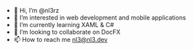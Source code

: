 - 👋 Hi, I’m @nl3rz
- 👀 I’m interested in web development and mobile applications
- 🌱 I’m currently learning XAML & C#
- 💞️ I’m looking to collaborate on DocFX
- 📫 How to reach me nl3@nl3.dev
